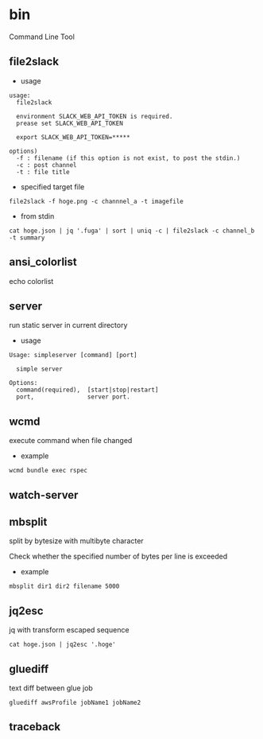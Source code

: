 # bin

Command Line Tool

## file2slack

- usage

```
usage:
  file2slack

  environment SLACK_WEB_API_TOKEN is required.
  prease set SLACK_WEB_API_TOKEN

  export SLACK_WEB_API_TOKEN=*****

options)
  -f : filename (if this option is not exist, to post the stdin.)
  -c : post channel
  -t : file title
```

- specified target file 

```
file2slack -f hoge.png -c channnel_a -t imagefile
```

- from stdin

```
cat hoge.json | jq '.fuga' | sort | uniq -c | file2slack -c channel_b -t summary
```

## ansi_colorlist

echo colorlist

## server

run static server in current directory

- usage

```
Usage: simpleserver [command] [port]

  simple server

Options:
  command(required),  [start|stop|restart]
  port,               server port.
```

## wcmd

execute command when file changed

- example 

```
wcmd bundle exec rspec
```

## watch-server

## mbsplit

split by bytesize with multibyte character

Check whether the specified number of bytes per line is exceeded

- example 

```
mbsplit dir1 dir2 filename 5000
```

## jq2esc

jq with transform escaped sequence

```
cat hoge.json | jq2esc '.hoge'
```

## gluediff

text diff between glue job

```
gluediff awsProfile jobName1 jobName2
```

## traceback
